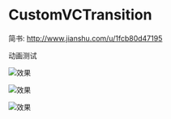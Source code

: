 # CustomVCTransition


简书: http://www.jianshu.com/u/1fcb80d47195

动画测试

![效果](https://github.com/haohaocai/CustomVCTransition/blob/master/resource/present.gif)

![效果](https://github.com/haohaocai/CustomVCTransition/blob/master/resource/toPushVC1.gif)

![效果](https://github.com/haohaocai/CustomVCTransition/blob/master/resource/toPushVC2.gif)

